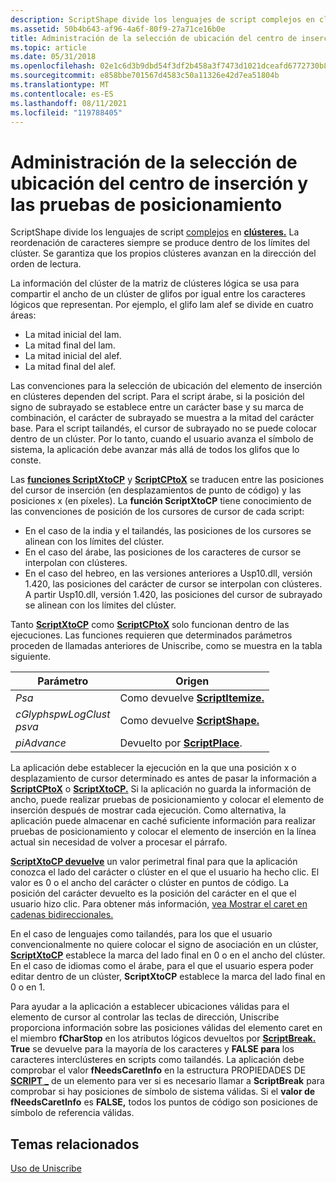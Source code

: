 ```yaml
---
description: ScriptShape divide los lenguajes de script complejos en clústeres. La reordenación de caracteres siempre se produce dentro de los límites del clúster. Se garantiza que los propios clústeres avanzan en la dirección del orden de lectura.
ms.assetid: 50b4b643-af96-4a6f-80f9-27a71ce16b0e
title: Administración de la selección de ubicación del centro de inserción y las pruebas de posicionamiento
ms.topic: article
ms.date: 05/31/2018
ms.openlocfilehash: 02e1c6d3b9dbd54f3df2b458a3f7473d1021dceafd6772730b8482b06c4e1c4e
ms.sourcegitcommit: e858bbe701567d4583c50a11326e42d7ea51804b
ms.translationtype: MT
ms.contentlocale: es-ES
ms.lasthandoff: 08/11/2021
ms.locfileid: "119788405"
---
```

# <a name="managing-caret-placement-and-hit-testing"></a>Administración de la selección de ubicación del centro de inserción y las pruebas de posicionamiento

ScriptShape divide los lenguajes de script [complejos](uniscribe-glossary.md) en [**clústeres.**](/windows/desktop/api/Usp10/nf-usp10-scriptshape) La reordenación de caracteres siempre se produce dentro de los límites del clúster. Se garantiza que los propios clústeres avanzan en la dirección del orden de lectura.

La información del clúster de la matriz de clústeres lógica se usa para compartir el ancho de un clúster de glifos por igual entre los caracteres lógicos que representan. Por ejemplo, el glifo lam alef se divide en cuatro áreas:

-   La mitad inicial del lam.
-   La mitad final del lam.
-   La mitad inicial del alef.
-   La mitad final del alef.

Las convenciones para la selección de ubicación del elemento de inserción en clústeres dependen del script. Para el script árabe, si la posición del signo de subrayado se establece entre un carácter base y su marca de combinación, el carácter de subrayado se muestra a la mitad del carácter base. Para el script tailandés, el cursor de subrayado no se puede colocar dentro de un clúster. Por lo tanto, cuando el usuario avanza el símbolo de sistema, la aplicación debe avanzar más allá de todos los glifos que lo conste.

Las [**funciones ScriptXtoCP**](/windows/desktop/api/Usp10/nf-usp10-scriptxtocp) y [**ScriptCPtoX**](/windows/desktop/api/Usp10/nf-usp10-scriptcptox) se traducen entre las posiciones del cursor de inserción (en desplazamientos de punto de código) y las posiciones x (en píxeles). La **función ScriptXtoCP** tiene conocimiento de las convenciones de posición de los cursores de cursor de cada script:

-   En el caso de la india y el tailandés, las posiciones de los cursores se alinean con los límites del clúster.
-   En el caso del árabe, las posiciones de los caracteres de cursor se interpolan con clústeres.
-   En el caso del hebreo, en las versiones anteriores a Usp10.dll, versión 1.420, las posiciones del carácter de cursor se interpolan con clústeres. A partir Usp10.dll, versión 1.420, las posiciones del cursor de subrayado se alinean con los límites del clúster.

Tanto [**ScriptXtoCP**](/windows/desktop/api/Usp10/nf-usp10-scriptxtocp) como [**ScriptCPtoX**](/windows/desktop/api/Usp10/nf-usp10-scriptcptox) solo funcionan dentro de las ejecuciones. Las funciones requieren que determinados parámetros proceden de llamadas anteriores de Uniscribe, como se muestra en la tabla siguiente.



| Parámetro                                        | Origen                                                 |
|--------------------------------------------------|--------------------------------------------------------|
| *Psa*                                            | Como devuelve [**ScriptItemize.**](/windows/desktop/api/Usp10/nf-usp10-scriptitemize) |
| *cGlyphspwLogClust*<br/> *psva*<br/> | Como devuelve [**ScriptShape.**](/windows/desktop/api/Usp10/nf-usp10-scriptshape)     |
| *piAdvance*                                      | Devuelto por [**ScriptPlace**](/windows/desktop/api/Usp10/nf-usp10-scriptplace).     |



 

La aplicación debe establecer la ejecución en la que una posición x o desplazamiento de cursor determinado es antes de pasar la información a [**ScriptCPtoX**](/windows/desktop/api/Usp10/nf-usp10-scriptcptox) o [**ScriptXtoCP.**](/windows/desktop/api/Usp10/nf-usp10-scriptxtocp) Si la aplicación no guarda la información de ancho, puede realizar pruebas de posicionamiento y colocar el elemento de inserción después de mostrar cada ejecución. Como alternativa, la aplicación puede almacenar en caché suficiente información para realizar pruebas de posicionamiento y colocar el elemento de inserción en la línea actual sin necesidad de volver a procesar el párrafo.

[**ScriptXtoCP devuelve**](/windows/desktop/api/Usp10/nf-usp10-scriptxtocp) un valor perimetral final para que la aplicación conozca el lado del carácter o clúster en el que el usuario ha hecho clic. El valor es 0 o el ancho del carácter o clúster en puntos de código. La posición del carácter devuelto es la posición del carácter en el que el usuario hizo clic. Para obtener más información, [vea Mostrar el caret en cadenas bidireccionales.](displaying-the-caret-in-bidirectional-strings.md)

En el caso de lenguajes como tailandés, para los que el usuario convencionalmente no quiere colocar el signo de asociación en un clúster, [**ScriptXtoCP**](/windows/desktop/api/Usp10/nf-usp10-scriptxtocp) establece la marca del lado final en 0 o en el ancho del clúster. En el caso de idiomas como el árabe, para el que el usuario espera poder editar dentro de un clúster, **ScriptXtoCP** establece la marca del lado final en 0 o en 1.

Para ayudar a la aplicación a establecer ubicaciones válidas para el elemento de cursor al controlar las teclas de dirección, Uniscribe proporciona información sobre las posiciones válidas del elemento caret en el miembro **fCharStop** en los atributos lógicos devueltos por [**ScriptBreak.**](/windows/desktop/api/Usp10/nf-usp10-scriptbreak) **True** se devuelve para la mayoría de los caracteres y **FALSE para** los caracteres interclústeres en scripts como tailandés. La aplicación debe comprobar el valor **fNeedsCaretInfo** en la estructura PROPIEDADES DE [**SCRIPT \_**](/windows/desktop/api/Usp10/ns-usp10-script_properties) de un elemento para ver si es necesario llamar a **ScriptBreak** para comprobar si hay posiciones de símbolo de sistema válidas. Si el **valor de fNeedsCaretInfo** es **FALSE,** todos los puntos de código son posiciones de símbolo de referencia válidas.

## <a name="related-topics"></a>Temas relacionados

<dl> <dt>

[Uso de Uniscribe](using-uniscribe.md)
</dt> </dl>

 

 




